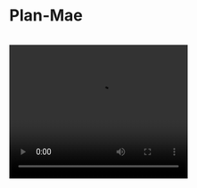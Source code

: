 # Plan-Mae
<br><video src="https://raw.githubusercontent.com/Yangangren/Plan-Mae/main/Plan-Mae-road-test.mp4" width="320" height="240" controls></video><br>

